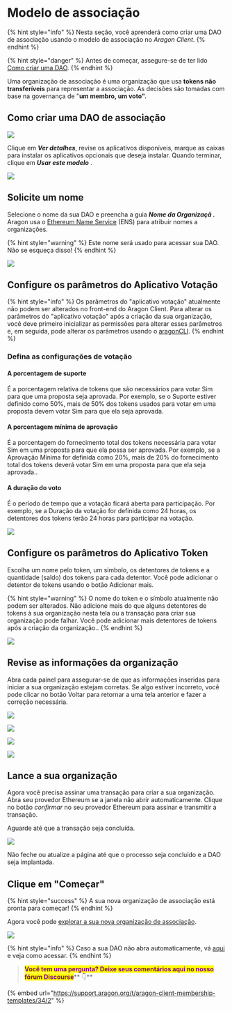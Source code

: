 # Modelo de associação

{% hint style="info" %}
Nesta seção, você aprenderá como criar uma DAO de associação usando o modelo de associação no _Aragon Client_.
{% endhint %}

{% hint style="danger" %}
Antes de começar, assegure-se de ter lido [Como criar uma DAO](./).
{% endhint %}



Uma organização de associação é uma organização que usa **tokens não transferíveis** para representar a associação. As decisões são tomadas com base na governança de "**um membro, um voto".**

## Como criar uma DAO de associação <a href="#creating-a-membership-dao" id="creating-a-membership-dao"></a>

![](<../../../.gitbook/assets/Schermata 2022-02-10 alle 15.02.19.png>)

Clique em _**Ver detalhes**_, revise os aplicativos disponíveis, marque as caixas para instalar os aplicativos opcionais que deseja instalar. Quando terminar, clique em _**Usar este modelo**_ .

![](<../../../.gitbook/assets/Schermata 2022-02-10 alle 15.03.48.png>)

## Solicite um nome <a href="#claim-a-name" id="claim-a-name"></a>

Selecione o nome da sua DAO e preencha a guia _**Nome da Organizaçã .**_ Aragon usa o [Ethereum Name Service](https://ens.domains/) (ENS) para atribuir nomes a organizações.

{% hint style="warning" %}
Este nome será usado para acessar sua DAO. Não se esqueça disso!
{% endhint %}

![](<../../../.gitbook/assets/Schermata 2022-02-10 alle 15.06.23.png>)

## Configure os parâmetros do Aplicativo Votação <a href="#configure-the-parameters-of-the-voting-app" id="configure-the-parameters-of-the-voting-app"></a>

{% hint style="info" %}
Os parâmetros do "aplicativo votação" atualmente não podem ser alterados no front-end do Aragon Client. Para alterar os parâmetros do "aplicativo votação" após a criação da sua organização, você deve primeiro inicializar as permissões para alterar esses parâmetros e, em seguida, pode alterar os parâmetros usando o [aragonCLI](https://hack.aragon.org/developers/tools/aragoncli).
{% endhint %}

### Defina as configurações de votação <a href="#configure-the-voting-settings" id="configure-the-voting-settings"></a>

#### A porcentagem de suporte <a href="#the-support-percentage" id="the-support-percentage"></a>

É a porcentagem relativa de tokens que são necessários para votar Sim para que uma proposta seja aprovada. Por exemplo, se o Suporte estiver definido como 50%, mais de 50% dos tokens usados ​​para votar em uma proposta devem votar Sim para que ela seja aprovada.

#### A porcentagem mínima de aprovação <a href="#the-minimum-approval-percentage" id="the-minimum-approval-percentage"></a>

É a porcentagem do fornecimento total dos tokens necessária para votar Sim em uma proposta para que ela possa ser aprovada. Por exemplo, se a Aprovação Mínima for definida como 20%, mais de 20% do fornecimento total dos tokens deverá votar Sim em uma proposta para que ela seja aprovada..

#### A duração do voto <a href="#the-vote-duration" id="the-vote-duration"></a>

É o período de tempo que a votação ficará aberta para participação. Por exemplo, se a Duração da votação for definida como 24 horas, os detentores dos tokens terão 24 horas para participar na votação.

![](<../../../.gitbook/assets/Schermata 2022-02-10 alle 15.08.36.png>)

## Configure os parâmetros do Aplicativo Token <a href="#configure-the-parameters-of-the-token-app" id="configure-the-parameters-of-the-token-app"></a>

Escolha um nome pelo token, um símbolo, os detentores de tokens e a quantidade (saldo) dos tokens para cada detentor. Você pode adicionar o detentor de tokens usando o botão Adicionar mais.

{% hint style="warning" %}
O nome do token e o símbolo atualmente não podem ser alterados. Não adicione mais do que alguns detentores de tokens à sua organização nesta tela ou a transação para criar sua organização pode falhar. Você pode adicionar mais detentores de tokens após a criação da organização..
{% endhint %}

![](<../../../.gitbook/assets/Schermata 2022-02-10 alle 15.10.13.png>)

## Revise as informações da organização <a href="#review-organization-information" id="review-organization-information"></a>

Abra cada painel para assegurar-se de que as informações inseridas para iniciar a sua organização estejam corretas. Se algo estiver incorreto, você pode clicar no botão Voltar para retornar a uma tela anterior e fazer a correção necessária.

![](<../../../.gitbook/assets/Schermata 2022-02-10 alle 15.10.59.png>)

![](<../../../.gitbook/assets/Schermata 2022-02-10 alle 15.11.44.png>)

![](<../../../.gitbook/assets/Schermata 2022-02-10 alle 15.11.57.png>)

![](<../../../.gitbook/assets/Schermata 2022-02-10 alle 15.12.17.png>)

## Lance a sua organização <a href="#launch-your-organization" id="launch-your-organization"></a>

Agora você precisa assinar uma transação para criar a sua organização. Abra seu provedor Ethereum se a janela não abrir automaticamente. Clique no botão _confirmar_ no seu provedor Ethereum para assinar e transmitir a transação.

Aguarde até que a transação seja concluída.

![](https://d33v4339jhl8k0.cloudfront.net/docs/assets/5c98a4fe0428633d2cf3fcf7/images/5d8624d704286364bc8f650d/file-arEtXF8S0j.png)

Não feche ou atualize a página até que o processo seja concluído e a DAO seja implantada.

## Clique em "Começar" <a href="#click-get-started" id="click-get-started"></a>

{% hint style="success" %}
A sua nova organização de associação está pronta para começar!
{% endhint %}

Agora você pode [explorar a sua nova organização de associação](../explore-template-dao/).

![](<../../../.gitbook/assets/Schermata 2022-02-10 alle 15.17.04.png>)

{% hint style="info" %}
Caso a sua DAO não abra automaticamente, vá [aqui](../../../faq/products/aragon-client/where-is-my-dao.md) e veja como acessar.
{% endhint %}

> <mark style="color:purple;">**Você tem uma pergunta? Deixe seus comentários aqui no nosso fórum Discourse**</mark>** 👇**

{% embed url="https://support.aragon.org/t/aragon-client-membership-templates/34/2" %}
